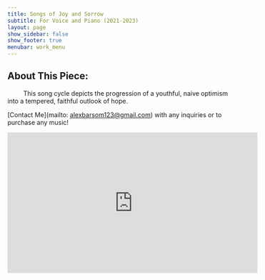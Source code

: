 ```yaml
---
title: Songs of Joy and Sorrow
subtitle: For Voice and Piano (2021-2023)
layout: page
show_sidebar: false
show_footer: true
menubar: work_menu
---
```


## About This Piece:

&nbsp;&nbsp;&nbsp;&nbsp;&nbsp;&nbsp;&nbsp;&nbsp; This song cycle depicts the progression of a youthful, naive optimism into a tempered, faithful outlook of hope.

[Contact Me](mailto: alexbarsom123@gmail.com) with any inquiries or to purchase any music!

<iframe width="560" height="315" src="https://www.youtube.com/embed/4ir_IAwSWTc?si=bgPMPpkIZ8PWe-QM" title="YouTube video player" frameborder="0" allow="accelerometer; autoplay; clipboard-write; encrypted-media; gyroscope; picture-in-picture; web-share" referrerpolicy="strict-origin-when-cross-origin" allowfullscreen></iframe>